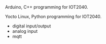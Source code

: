 Arduino, C++ programming for IOT2040.

Yocto Linux, Python programming for IOT2040.
- digital input/output
- analog input
- mqtt
